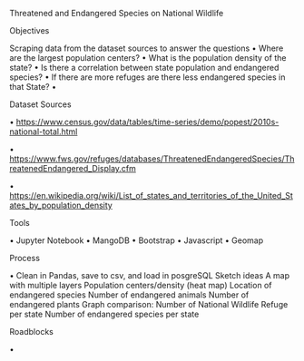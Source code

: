 Threatened and Endangered Species on National Wildlife

Objectives

Scraping data from the dataset sources to answer the questions
• Where are the largest population centers? 
• What is the population density of the state?
• Is there a correlation between state population and endangered species?
• If there are more refuges are there less endangered species in that State?
• 

Dataset Sources 


• https://www.census.gov/data/tables/time-series/demo/popest/2010s-national-total.html

• https://www.fws.gov/refuges/databases/ThreatenedEndangeredSpecies/ThreatenedEndangered_Display.cfm

• https://en.wikipedia.org/wiki/List_of_states_and_territories_of_the_United_States_by_population_density


Tools


• Jupyter Notebook
• MangoDB
• Bootstrap
• Javascript
• Geomap

Process 

• Clean in Pandas, save to csv, and load in posgreSQL Sketch ideas A map with multiple layers Population centers/density (heat map) Location of endangered species Number of endangered animals Number of endangered plants Graph comparison: Number of National Wildlife Refuge per state Number of endangered species per state

Roadblocks

• 


